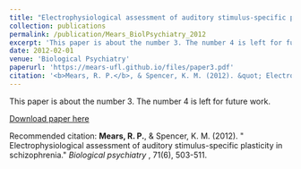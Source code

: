 ```yaml
---
title: "Electrophysiological assessment of auditory stimulus-specific plasticity in schizophrenia."
collection: publications
permalink: /publication/Mears_BiolPsychiatry_2012
excerpt: 'This paper is about the number 3. The number 4 is left for future work.'
date: 2012-02-01
venue: 'Biological Psychiatry'
paperurl: 'https://mears-ufl.github.io/files/paper3.pdf'
citation: '<b>Mears, R. P.</b>, & Spencer, K. M. (2012). &quot; Electrophysiological assessment of auditory stimulus-specific plasticity in schizophrenia.&quot;  <i> Biological psychiatry </i>, 71(6), 503-511.'
---
```

This paper is about the number 3. The number 4 is left for future work.

[Download paper here](https://mears-ufl.github.io/files/Mears_BiolPsychiatry_2012.pdf)

Recommended citation: <b>Mears, R. P.</b>, & Spencer, K. M. (2012). &quot; Electrophysiological assessment of auditory stimulus-specific plasticity in schizophrenia.&quot;  <i> Biological psychiatry </i>, 71(6), 503-511.